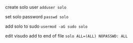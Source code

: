 
create solo user 
`adduser solo`

set solo password 
`passwd solo`

add solo to sudo 
`usermod -aG sudo solo`

edit visudo add to end of file 
`solo ALL=(ALL) NOPASSWD: ALL`



